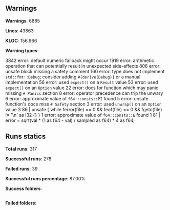 ## Warnings

**Warnings**: 6885

**Lines**: 43863

**KLOC**: 156.966

**Warning types**:

   3842 error: default numeric fallback might occur
   1919 error: arithmetic operation that can potentially result in unexpected side-effects
    806 error: unsafe block missing a safety comment
    160 error: type does not implement `std::fmt::Debug`; consider adding `#[derive(Debug)]` or a manual implementation
     56 error: used `expect()` on a `Result` value
     53 error: used `expect()` on an `Option` value
     22 error: docs for function which may panic missing `# Panics` section
      8 error: operator precedence can trip the unwary
      6 error: approximate value of `f64::consts::PI` found
      5 error: unsafe function's docs miss `# Safety` section
      3 error: used `unwrap()` on an `Option` value
      3 86 |     unsafe { while ferror(file) == 0 && feof(file) == 0 && fgetc(file) != '\n' as i32 {} }
      1 error: approximate value of `f64::consts::E` found
      1 81 |             error = sqrt(val * (1 as f64 - val) / sampled as f64) * 4 as f64;

## Runs statics

**Total runs**: 317

**Successful runs**: 278

**Failed runs**: 39

**Successful runs percentage**: 87.00%

**Success folders**:
```

```
**Failed folders**:
```

```
